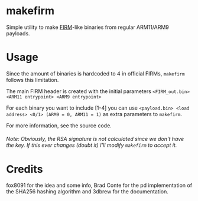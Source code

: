 # makefirm

Simple utility to make [FIRM](https://3dbrew.org/wiki/FIRM)-like binaries 
from regular ARM11/ARM9 payloads.

# Usage

Since the amount of binaries is hardcoded to 4 in official FIRMs, `makefirm` follows this limitation.

The main FIRM header is created with the initial parameters `<FIRM_out.bin> <ARM11 entrypoint> <ARM9 entrypoint>`

For each binary you want to include [1-4] you can use `<payload.bin> <load address> <0/1> (ARM9 = 0, ARM11 = 1)` as extra parameters to `makefirm`.


For more information, see the source code.


###### Note: Obviously, the RSA signature is not calculated since we don't have the key. If this ever changes (doubt it) I'll modify `makefirm` to accept it.

# Credits

fox8091 for the idea and some info, Brad Conte for the pd implementation of the SHA256 hashing algorithm and 3dbrew for the documentation.
